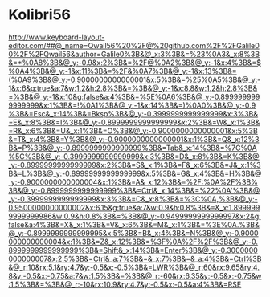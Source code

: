 # Kolibri56
http://www.keyboard-layout-editor.com/##@_name=Qwail56%20%2F@%20github.com%2F%2FGalile00%2F%2FQwail56&author=Galile0%3B&@_x:3%3B&=%23%0A3&_x:8%3B&=*%0A8%3B&@_y:-0.9&x:2%3B&=%2F@%0A2%3B&@_y:-1&x:4%3B&=$%0A4%3B&@_y:-1&x:11%3B&=%2F&%0A7%3B&@_y:-1&x:13%3B&=(%0A9%3B&@_y:-0.9000000000000001&x:5%3B&=%25%0A5%3B&@_y:-1&x:6&g:true&a:7&w:1.2&h:2.8%3B&=%3B&@_y:-1&x:8.8&w:1.2&h:2.8%3B&=%3B&@_y:-1&x:10&g:false&a:4%3B&=%5E%0A6%3B&@_y:-0.8999999999999999&x:1%3B&=!%0A1%3B&@_y:-1&x:14%3B&=)%0A0%3B&@_y:-0.9%3B&=Esc&_x:14%3B&=Bksp%3B&@_y:-0.3999999999999999&x:3%3B&=E&_x:8%3B&=I%3B&@_y:-0.8999999999999999&x:2%3B&=W&_x:1%3B&=R&_x:6%3B&=U&_x:1%3B&=O%3B&@_y:-0.9000000000000001&x:5%3B&=T&_x:4%3B&=Y%3B&@_y:-0.9000000000000001&x:1%3B&=Q&_x:12%3B&=P%3B&@_y:-0.8999999999999999%3B&=Tab&_x:14%3B&=%7C%0A%5C%3B&@_y:-0.3999999999999999&x:3%3B&=D&_x:8%3B&=K%3B&@_y:-0.8999999999999999&x:2%3B&=S&_x:1%3B&=F&_x:6%3B&=J&_x:1%3B&=L%3B&@_y:-0.8999999999999999&x:5%3B&=G&_x:4%3B&=H%3B&@_y:-0.9000000000000004&x:1%3B&=A&_x:12%3B&=%2F:%0A%2F%3B%3B&@_y:-0.8999999999999999%3B&=Ctrl&_x:14%3B&=%22%0A'%3B&@_y:-0.3999999999999999&x:3%3B&=C&_x:8%3B&=%3C%0A,%3B&@_y:-0.9500000000000002&x:6.15&g:true&a:7&w:0.9&h:0.8%3B&=&_x:1.8999999999999986&w:0.9&h:0.8%3B&=%3B&@_y:-0.9499999999999997&x:2&g:false&a:4%3B&=X&_x:1%3B&=V&_x:6%3B&=M&_x:1%3B&=%3E%0A.%3B&@_y:-0.8999999999999995&x:5%3B&=B&_x:4%3B&=N%3B&@_y:-0.9000000000000004&x:1%3B&=Z&_x:12%3B&=%3F%0A%2F%2F%3B&@_y:-0.8999999999999999%3B&=Shift&_x:14%3B&=Enter%3B&@_y:-0.3000000000000007&x:2.5%3B&=Ctrl&_a:7%3B&=&_x:7%3B&=&_a:4%3B&=Ctrl%3B&@_r:10&rx:5.1&ry:4.7&y:-0.5&x:-0.5%3B&=LWR%3B&@_r:60&rx:9.65&ry:4.8&y:-0.5&x:-0.75&a:7&w:1.5%3B&=%3B&@_r:-60&rx:6.35&y:-0.5&x:-0.75&w:1.5%3B&=%3B&@_r:-10&rx:10.9&ry:4.7&y:-0.5&x:-0.5&a:4%3B&=RSE
